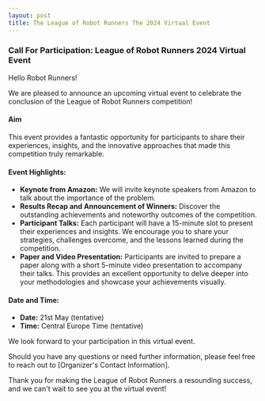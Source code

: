 ```yaml
---
layout: post
title: The League of Robot Runners The 2024 Virtual Event
--- 
```


### Call For Participation: League of Robot Runners 2024 Virtual Event

Hello Robot Runners!

We are pleased to announce an upcoming virtual event to celebrate the conclusion of the League of Robot Runners competition! 

#### Aim
This event provides a fantastic opportunity for participants to share their experiences, insights, and the innovative approaches that made this competition truly remarkable.

#### Event Highlights:
- **Keynote from Amazon:** We will invite keynote speakers from Amazon to talk about the importance of the problem.
- **Results Recap and Announcement of Winners:** Discover the outstanding achievements and noteworthy outcomes of the competition.
- **Participant Talks:** Each participant will have a 15-minute slot to present their experiences and insights. We encourage you to share your strategies, challenges overcome, and the lessons learned during the competition.
- **Paper and Video Presentation:** Participants are invited to prepare a paper along with a short 5-minute video presentation to accompany their talks. This provides an excellent opportunity to delve deeper into your methodologies and showcase your achievements visually.

#### Date and Time:
- **Date:** 21st May (tentative)
- **Time:** Central Europe Time (tentative)

We look forward to your participation in this virtual event. 

Should you have any questions or need further information, please feel free to reach out to [Organizer's Contact Information].

Thank you for making the League of Robot Runners a resounding success, and we can't wait to see you at the virtual event!
